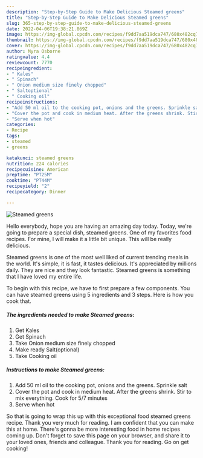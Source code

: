 ```yaml
---
description: "Step-by-Step Guide to Make Delicious Steamed greens"
title: "Step-by-Step Guide to Make Delicious Steamed greens"
slug: 365-step-by-step-guide-to-make-delicious-steamed-greens
date: 2022-04-06T19:38:21.869Z
image: https://img-global.cpcdn.com/recipes/f9dd7aa519dca747/680x482cq70/steamed-greens-recipe-main-photo.jpg
thumbnail: https://img-global.cpcdn.com/recipes/f9dd7aa519dca747/680x482cq70/steamed-greens-recipe-main-photo.jpg
cover: https://img-global.cpcdn.com/recipes/f9dd7aa519dca747/680x482cq70/steamed-greens-recipe-main-photo.jpg
author: Myra Osborne
ratingvalue: 4.4
reviewcount: 7770
recipeingredient:
- " Kales"
- " Spinach"
- " Onion medium size finely chopped"
- " Saltoptional"
- " Cooking oil"
recipeinstructions:
- "Add 50 ml oil to the cooking pot, onions and the greens. Sprinkle salt"
- "Cover the pot and cook in medium heat. After the greens shrink. Stir to mix everything. Cook for 5/7 minutes"
- "Serve when hot"
categories:
- Recipe
tags:
- steamed
- greens

katakunci: steamed greens 
nutrition: 224 calories
recipecuisine: American
preptime: "PT25M"
cooktime: "PT44M"
recipeyield: "2"
recipecategory: Dinner

---
```



![Steamed greens](https://img-global.cpcdn.com/recipes/f9dd7aa519dca747/680x482cq70/steamed-greens-recipe-main-photo.jpg)

Hello everybody, hope you are having an amazing day today. Today, we're going to prepare a special dish, steamed greens. One of my favorites food recipes. For mine, I will make it a little bit unique. This will be really delicious.

Steamed greens is one of the most well liked of current trending meals in the world. It's simple, it is fast, it tastes delicious. It's appreciated by millions daily. They are nice and they look fantastic. Steamed greens is something that I have loved my entire life.




To begin with this recipe, we have to first prepare a few components. You can have steamed greens using 5 ingredients and 3 steps. Here is how you cook that.

<!--inarticleads1-->

##### The ingredients needed to make Steamed greens:

1. Get  Kales
1. Get  Spinach
1. Take  Onion medium size finely chopped
1. Make ready  Salt(optional)
1. Take  Cooking oil




<!--inarticleads2-->

##### Instructions to make Steamed greens:

1. Add 50 ml oil to the cooking pot, onions and the greens. Sprinkle salt
1. Cover the pot and cook in medium heat. After the greens shrink. Stir to mix everything. Cook for 5/7 minutes
1. Serve when hot




So that is going to wrap this up with this exceptional food steamed greens recipe. Thank you very much for reading. I am confident that you can make this at home. There's gonna be more interesting food in home recipes coming up. Don't forget to save this page on your browser, and share it to your loved ones, friends and colleague. Thank you for reading. Go on get cooking!
